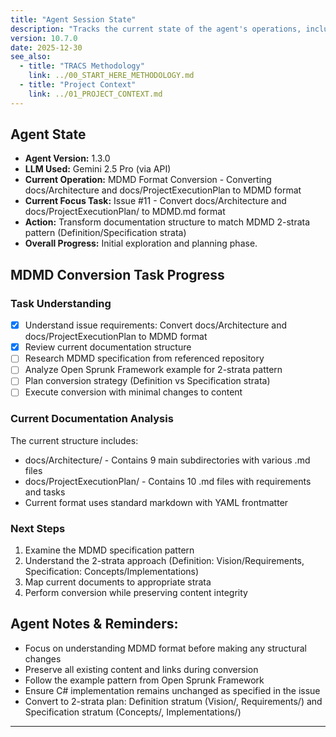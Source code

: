 ```yaml
---
title: "Agent Session State"
description: "Tracks the current state of the agent's operations, including TRACS pass progress, focus document, and completed/pending tasks."
version: 10.7.0
date: 2025-12-30
see_also:
  - title: "TRACS Methodology"
    link: ../00_START_HERE_METHODOLOGY.md
  - title: "Project Context"
    link: ../01_PROJECT_CONTEXT.md
---
```


## Agent State

-   **Agent Version:** 1.3.0
-   **LLM Used:** Gemini 2.5 Pro (via API)
-   **Current Operation:** MDMD Format Conversion - Converting docs/Architecture and docs/ProjectExecutionPlan to MDMD format
-   **Current Focus Task:** Issue #11 - Convert docs/Architecture and docs/ProjectExecutionPlan/ to MDMD.md format
-   **Action:** Transform documentation structure to match MDMD 2-strata pattern (Definition/Specification strata)
-   **Overall Progress:** Initial exploration and planning phase.

## MDMD Conversion Task Progress

### Task Understanding
- [x] Understand issue requirements: Convert docs/Architecture and docs/ProjectExecutionPlan to MDMD format
- [x] Review current documentation structure
- [ ] Research MDMD specification from referenced repository
- [ ] Analyze Open Sprunk Framework example for 2-strata pattern
- [ ] Plan conversion strategy (Definition vs Specification strata)
- [ ] Execute conversion with minimal changes to content

### Current Documentation Analysis
The current structure includes:
- docs/Architecture/ - Contains 9 main subdirectories with various .md files
- docs/ProjectExecutionPlan/ - Contains 10 .md files with requirements and tasks
- Current format uses standard markdown with YAML frontmatter

### Next Steps
1. Examine the MDMD specification pattern
2. Understand the 2-strata approach (Definition: Vision/Requirements, Specification: Concepts/Implementations)
3. Map current documents to appropriate strata
4. Perform conversion while preserving content integrity

## Agent Notes & Reminders:

-   Focus on understanding MDMD format before making any structural changes
-   Preserve all existing content and links during conversion
-   Follow the example pattern from Open Sprunk Framework
-   Ensure C# implementation remains unchanged as specified in the issue
-   Convert to 2-strata plan: Definition stratum (Vision/, Requirements/) and Specification stratum (Concepts/, Implementations/)
---

